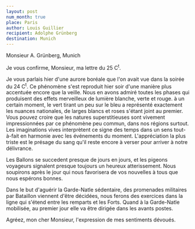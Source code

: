 ```yaml
---
layout: post
num_month: true
place: Paris
author: Louis Guillier
recipient: Adolphe Grünberg
destination: Munich
---
```


Monsieur A. Grünberg, Munich


Je vous confirme, Monsieur, ma lettre du 25 C<sup>t</sup>.

Je vous parlais hier d'une aurore boréale que l'on avait vue dans la soirée du
24 C<sup>t</sup>. Ce phénomène s'est reproduit hier soir d'une manière plus accentuée
encore que la veille. Nous en avons admiré toutes les phases qui produisent des
effets merveilleux de lumière blanche, verte et rouge. à un certain moment, le
vert tirant un peu sur le bleu a représenté exactement les nuances nationales,
de larges blancs et roses s'étant joint au premier. Vous pouvez croire que les
natures superstitieuses sont vivement impressionnées par ce phénomène peu
commun, dans nos régions surtout. Les imaginations vives interprètent ce signe
des temps dans un sens tout-à-fait en harmonie avec les événements du moment.
L'appréciation la plus triste est le présage du sang qu'il reste encore
à verser pour arriver à notre délivrance.

Les Ballons se succedent presque de jours en jours, et les pigeons voyageurs
signalent presque toujours un heureux atterissement. Nous soupirons après le
jour qui nous favorisera de vos nouvelles à tous que nous espérons bonnes.

Dans le but d'aguérir la Garde-Natle sédentaire, des promenades militaires par
Bataillon viennent d'être décidées, nous ferons des exercices dans la ligne qui
s'étend entre les remparts et les Forts. Quand à la Garde-Natle mobilisée, au
premier jour elle va être dirigée dans les avants postes.

Agréez, mon cher Monsieur, l'expression de mes sentiments dévoués.
